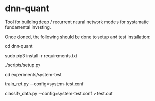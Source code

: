 # dnn-quant

Tool for building deep / recurrent neural network models for systematic fundamental investing.

Once cloned, the following should be done to setup and test installation:

cd dnn-quant

sudo pip3 install -r requirements.txt

./scripts/setup.py

cd experiments/system-test

train_net.py --config=system-test.conf

classify_data.py --config=system-test.conf > test.out

